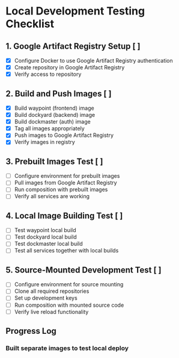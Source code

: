 # Local Development Testing Checklist

## 1. Google Artifact Registry Setup [ ]
- [x] Configure Docker to use Google Artifact Registry authentication
- [x] Create repository in Google Artifact Registry
- [x] Verify access to repository

## 2. Build and Push Images [ ]
- [x] Build waypoint (frontend) image
- [x] Build dockyard (backend) image
- [x] Build dockmaster (auth) image
- [x] Tag all images appropriately
- [x] Push images to Google Artifact Registry
- [x] Verify images in registry

## 3. Prebuilt Images Test [ ]
- [ ] Configure environment for prebuilt images
- [ ] Pull images from Google Artifact Registry
- [ ] Run composition with prebuilt images
- [ ] Verify all services are working

## 4. Local Image Building Test [ ]
- [ ] Test waypoint local build
- [ ] Test dockyard local build
- [ ] Test dockmaster local build
- [ ] Test all services together with local builds

## 5. Source-Mounted Development Test [ ]
- [ ] Configure environment for source mounting
- [ ] Clone all required repositories
- [ ] Set up development keys
- [ ] Run composition with mounted source code
- [ ] Verify live reload functionality

## Progress Log

### Built separate images to test local deploy
